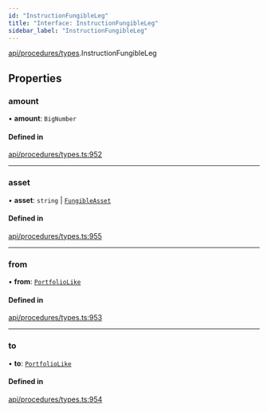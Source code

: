 ```yaml
---
id: "InstructionFungibleLeg"
title: "Interface: InstructionFungibleLeg"
sidebar_label: "InstructionFungibleLeg"
---
```


[api/procedures/types](../../../../../modules/API/Procedures/Types/Types.md).InstructionFungibleLeg

## Properties

### amount

• **amount**: `BigNumber`

#### Defined in

[api/procedures/types.ts:952](https://github.com/PolymeshAssociation/polymesh-sdk/blob/8a9e72221/src/api/procedures/types.ts#L952)

___

### asset

• **asset**: `string` \| [`FungibleAsset`](../../../../../classes/API/Entities/Asset/Fungible/FungibleAsset.md)

#### Defined in

[api/procedures/types.ts:955](https://github.com/PolymeshAssociation/polymesh-sdk/blob/8a9e72221/src/api/procedures/types.ts#L955)

___

### from

• **from**: [`PortfolioLike`](../../../../../modules/API/Entities/Types/Types.md#portfoliolike)

#### Defined in

[api/procedures/types.ts:953](https://github.com/PolymeshAssociation/polymesh-sdk/blob/8a9e72221/src/api/procedures/types.ts#L953)

___

### to

• **to**: [`PortfolioLike`](../../../../../modules/API/Entities/Types/Types.md#portfoliolike)

#### Defined in

[api/procedures/types.ts:954](https://github.com/PolymeshAssociation/polymesh-sdk/blob/8a9e72221/src/api/procedures/types.ts#L954)
